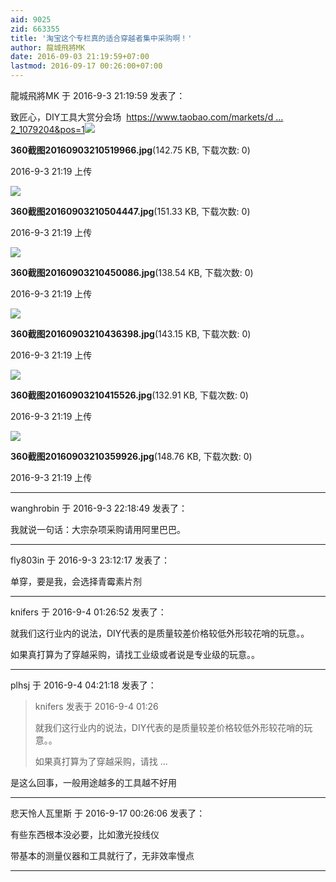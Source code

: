```yaml
---
aid: 9025
zid: 663355
title: '淘宝这个专栏真的适合穿越者集中采购啊！'
author: 龍城飛將MK
date: 2016-09-03 21:19:59+07:00
lastmod: 2016-09-17 00:26:00+07:00
---
```


龍城飛將MK 于 2016-9-3 21:19:59 发表了：

致匠心，DIY工具大赏分会场  [https://www.taobao.com/markets/d ... 2\_1079204&pos=1](https://www.taobao.com/markets/diy/diygj?spm=a21bo.50862.201862-5.d1.gPuJAr&acm=20140506002.1003.2.1079204&aldid=XIvdDiEK&scm=1003.2.20140506002.OTHER_1470695148812_1079204&pos=1)![](https://cdn.jsdelivr.net/gh/lzjluzijie/beichao@main/img/211949rcgjqztgigrrqdtr.jpg)



**360截图20160903210519966.jpg**(142.75 KB, 下载次数: 0)



2016-9-3 21:19 上传



![](https://cdn.jsdelivr.net/gh/lzjluzijie/beichao@main/img/211949fcjjdniwjdcnuock.jpg)



**360截图20160903210504447.jpg**(151.33 KB, 下载次数: 0)



2016-9-3 21:19 上传



![](https://cdn.jsdelivr.net/gh/lzjluzijie/beichao@main/img/211950foutt6qwq6o65lgo.jpg)



**360截图20160903210450086.jpg**(138.54 KB, 下载次数: 0)



2016-9-3 21:19 上传



![](https://cdn.jsdelivr.net/gh/lzjluzijie/beichao@main/img/211950vjmwdzh2ud3ww2fh.jpg)



**360截图20160903210436398.jpg**(143.15 KB, 下载次数: 0)



2016-9-3 21:19 上传



![](https://cdn.jsdelivr.net/gh/lzjluzijie/beichao@main/img/211950sybkmt2tky1mk7kk.jpg)



**360截图20160903210415526.jpg**(132.91 KB, 下载次数: 0)



2016-9-3 21:19 上传



![](https://cdn.jsdelivr.net/gh/lzjluzijie/beichao@main/img/211950pdcd03aacnapt787.jpg)



**360截图20160903210359926.jpg**(148.76 KB, 下载次数: 0)



2016-9-3 21:19 上传

---------

wanghrobin 于 2016-9-3 22:18:49 发表了：

我就说一句话：大宗杂项采购请用阿里巴巴。

---------

fly803in 于 2016-9-3 23:12:17 发表了：

单穿，要是我，会选择青霉素片剂

---------

knifers 于 2016-9-4 01:26:52 发表了：

就我们这行业内的说法，DIY代表的是质量较差价格较低外形较花哨的玩意。。

如果真打算为了穿越采购，请找工业级或者说是专业级的玩意。。

---------

plhsj 于 2016-9-4 04:21:18 发表了：

> knifers 发表于 2016-9-4 01:26
> 
> 就我们这行业内的说法，DIY代表的是质量较差价格较低外形较花哨的玩意。。
> 
> 如果真打算为了穿越采购，请找 ...



是这么回事，一般用途越多的工具越不好用

---------

悲天怜人瓦里斯 于 2016-9-17 00:26:06 发表了：

有些东西根本没必要，比如激光投线仪

带基本的测量仪器和工具就行了，无非效率慢点

---------

